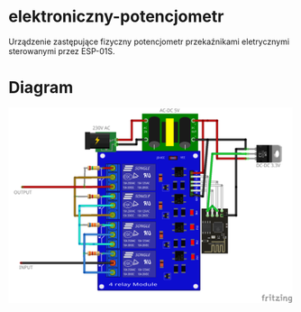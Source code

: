 # elektroniczny-potencjometr
Urządzenie zastępujące fizyczny potencjometr przekaźnikami eletrycznymi sterowanymi przez ESP-01S. 

#  Diagram
![Diagram połączeń w fritzing](potencjometr_elektroniczny_diagram.png)
